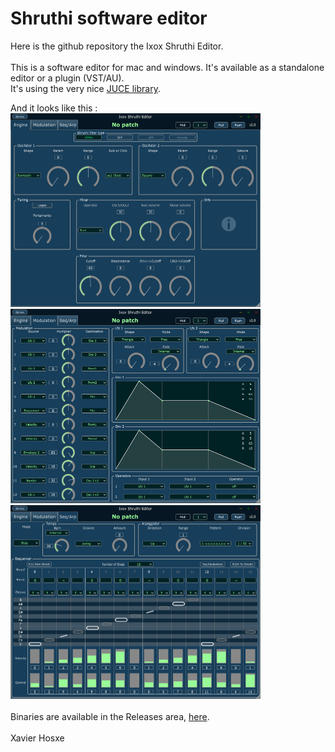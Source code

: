 # Shruthi software editor

Here is the github repository the Ixox Shruthi Editor. <br />
<br />
This is a software editor for mac and windows. It's available as a standalone editor or a plugin (VST/AU).<br />
It's using the very nice [JUCE library](https://www.juce.com/discover).

And it looks like this :<br />
<img src='Images/shruthiEditor1.png' width='400px' /><br />
<img src='Images/shruthiEditor2.png' width='400px' /><br />
<img src='Images/shruthiEditor3.png' width='400px' /><br />
<br />
Binaries are available in the Releases area, <a href="https://github.com/Ixox/shruthiEditor/releases">here</a>.<br />
<br />
Xavier Hosxe
